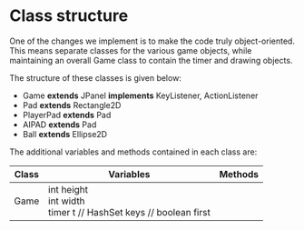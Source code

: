 # Class structure

One of the changes we implement is to make the code truly object-oriented. This means separate classes for the various game objects, while maintaining an overall Game class to contain the timer and drawing objects.

The structure of these classes is given below:

* Game **extends** JPanel **implements** KeyListener, ActionListener
* Pad **extends** Rectangle2D
* PlayerPad **extends** Pad
* AIPAD **extends** Pad
* Ball **extends** Ellipse2D

The additional variables and methods contained in each class are:

| **Class** | **Variables** | **Methods** |
| --- | --- | --- |
| Game | int height <br /> int width <br /> timer t // HashSet<String> keys // boolean first | |
